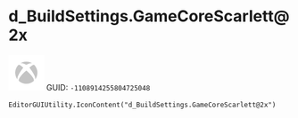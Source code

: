 # d_BuildSettings.GameCoreScarlett@2x
![](/img/d_BuildSettings.GameCoreScarlett@2x.png)
GUID: `-1108914255804725048`
```
EditorGUIUtility.IconContent("d_BuildSettings.GameCoreScarlett@2x")
```

